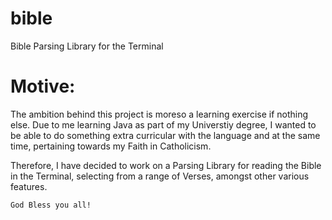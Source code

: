 # bible
Bible Parsing Library for the Terminal

# Motive:

The ambition behind this project is moreso a learning exercise if nothing else.
Due to me learning Java as part of my Universtiy degree, I wanted to be able to do something extra curricular with the language and at the same time, pertaining towards my Faith in Catholicism.

Therefore, I have decided to work on a Parsing Library for reading the Bible in the Terminal, selecting from a range of Verses, amongst other various features.

```God Bless you all!```
